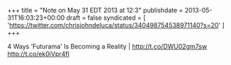+++
title = "Note on May 31 EDT 2013 at 12:3"
publishdate = 2013-05-31T16:03:23+00:00
draft = false
syndicated = [ 'https://twitter.com/chrisjohndeluca/status/340498754538971140?s=20' ]
+++

4 Ways 'Futurama' Is Becoming a Reality | http://t.co/DWU02gm7sw http://t.co/ek0iVpr4fI
